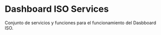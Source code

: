 # Dashboard ISO Services

Conjunto de servicios y funciones para el funcionamiento del Dasbboard ISO. 
